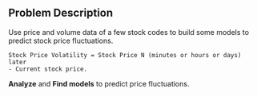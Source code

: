## Problem Description
Use price and volume data of a few stock codes to build some models to predict stock price fluctuations.

```
Stock Price Volatility = Stock Price N (minutes or hours or days) later
- Current stock price.
```

**Analyze** and **Find models** to predict price fluctuations.
